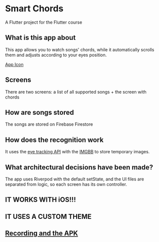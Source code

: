 # Smart Chords

A Flutter project for the Flutter course 

## What is this app about

This app allows you to watch songs' chords, while it automatically scrolls them and adjusts according to your eyes position.

[App Icon](https://user-images.githubusercontent.com/35888414/230712008-e9617308-5259-4663-943d-fd37c37ec57e.png)

## Screens

There are two screens: a list of all supported songs + the screen with chords 

## How are songs stored

The songs are stored on Firebase Firestore

## How does the recognition work

It uses the [eye tracking API](https://rapidapi.com/smartclick-smartclick-default/api/eye-tracking-and-gaze-detection) with the [IMGBB](https://api.imgbb.com/) to store temporary images.

## What architectural decisions have been made?

The app uses Riverpod with the default setState, and the UI files are separated from logic, so each screen has its own controller.

## IT WORKS WITH iOS!!!

## IT USES A CUSTOM THEME 

## [Recording and the APK](https://disk.yandex.com/d/eT2Or7zTcG8LbQ)
